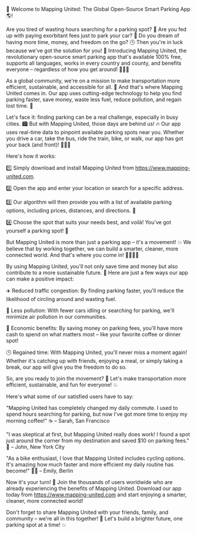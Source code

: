 🎉 Welcome to Mapping United: The Global Open-Source Smart Parking App 🌎!

Are you tired of wasting hours searching for a parking spot? 🔴 Are you fed up with paying exorbitant fees just to park your car? 💸 Do you dream of having more time, money, and freedom on the go? 🕒️ Then you're in luck because we've got the solution for you! 🎉 Introducing Mapping United, the revolutionary open-source smart parking app that's available 100% free, supports all languages, works in every country and county, and benefits everyone – regardless of how you get around! 🚌🚂💨

As a global community, we're on a mission to make transportation more efficient, sustainable, and accessible for all. 🌈 And that's where Mapping United comes in. Our app uses cutting-edge technology to help you find parking faster, save money, waste less fuel, reduce pollution, and regain lost time. 💪

Let's face it: finding parking can be a real challenge, especially in busy cities. 🏙️ But with Mapping United, those days are behind us! 🔥 Our app uses real-time data to pinpoint available parking spots near you. Whether you drive a car, take the bus, ride the train, bike, or walk, our app has got your back (and front)! 🚶‍♀️🚌

Here's how it works:

1️⃣ Simply download and install Mapping United from https://www.mapping-united.com.

2️⃣ Open the app and enter your location or search for a specific address.

3️⃣ Our algorithm will then provide you with a list of available parking options, including prices, distances, and directions. 📍

4️⃣ Choose the spot that suits your needs best, and voilà! You've got yourself a parking spot! 🎉

But Mapping United is more than just a parking app – it's a movement! 💥 We believe that by working together, we can build a smarter, cleaner, more connected world. And that's where you come in! 👨‍👩‍👧‍👦

By using Mapping United, you'll not only save time and money but also contribute to a more sustainable future. 🌟 Here are just a few ways our app can make a positive impact:

✈️ Reduced traffic congestion: By finding parking faster, you'll reduce the likelihood of circling around and wasting fuel.

🚫 Less pollution: With fewer cars idling or searching for parking, we'll minimize air pollution in our communities.

💸 Economic benefits: By saving money on parking fees, you'll have more cash to spend on what matters most – like your favorite coffee or dinner spot!

🕒️ Regained time: With Mapping United, you'll never miss a moment again! Whether it's catching up with friends, enjoying a meal, or simply taking a break, our app will give you the freedom to do so.

So, are you ready to join the movement? 🎉 Let's make transportation more efficient, sustainable, and fun for everyone! 💥

Here's what some of our satisfied users have to say:

"Mapping United has completely changed my daily commute. I used to spend hours searching for parking, but now I've got more time to enjoy my morning coffee!" ☕️ – Sarah, San Francisco

"I was skeptical at first, but Mapping United really does work! I found a spot just around the corner from my destination and saved $10 on parking fees." 💸 – John, New York City

"As a bike enthusiast, I love that Mapping United includes cycling options. It's amazing how much faster and more efficient my daily routine has become!" 🚴‍♂️ – Emily, Berlin

Now it's your turn! 🎉 Join the thousands of users worldwide who are already experiencing the benefits of Mapping United. Download our app today from https://www.mapping-united.com and start enjoying a smarter, cleaner, more connected world!

Don't forget to share Mapping United with your friends, family, and community – we're all in this together! 🌈 Let's build a brighter future, one parking spot at a time! 💥
